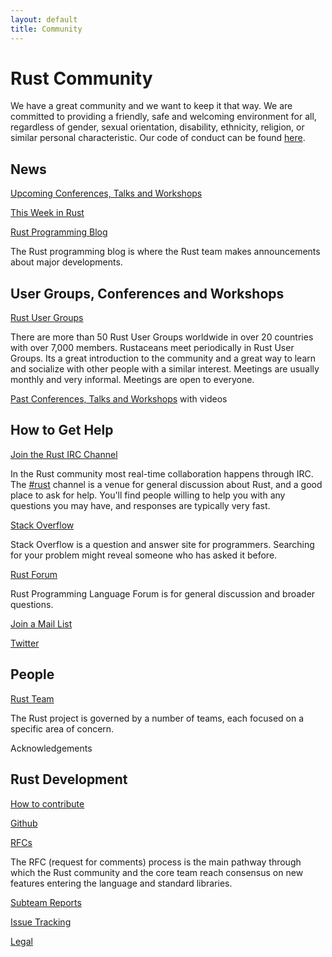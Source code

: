 ```yaml
---
layout: default
title: Community
---
```


# Rust Community

We have a great community and we want to keep it that way. We are
committed to providing a friendly, safe and welcoming environment for
all, regardless of gender, sexual orientation, disability, ethnicity,
religion, or similar personal characteristic.  Our code of conduct can
be found [here](https://www.rust-lang.org/conduct.html).

## News

[Upcoming Conferences, Talks and Workshops](./upcoming_events.html)

[This Week in Rust](http://this-week-in-rust.org/)

[Rust Programming Blog](http://blog.rust-lang.org/)

The Rust programming blog is where the Rust team makes announcements
about major developments.

## User Groups, Conferences and Workshops

[Rust User Groups](./user_groups.html)

There are more than 50 Rust User Groups worldwide in over 20 countries
with over 7,000 members. Rustaceans meet periodically in Rust User
Groups.  Its a great introduction to the community and a great way to
learn and socialize with other people with a similar interest.
Meetings are usually monthly and very informal. Meetings are open to
everyone.

[Past Conferences, Talks and Workshops](./past_events.html) with videos

## How to Get Help

[Join the Rust IRC Channel](https://chat.mibbit.com/?server=irc.mozilla.org&channel=%23rust)

In the Rust community most real-time collaboration happens through
IRC. The
[#rust](https://chat.mibbit.com/?server=irc.mozilla.org&channel=%23rust)
channel is a venue for general discussion about Rust, and a good place
to ask for help. You'll find people willing to help you with any
questions you may have, and responses are typically very fast.

[Stack Overflow](https://stackoverflow.com/questions/tagged/rust)

Stack Overflow is a question and answer site for programmers.
Searching for your problem might reveal someone who has asked it
before.

[Rust Forum](https://users.rust-lang.org/)

Rust Programming Language Forum is for general discussion and broader questions.

[Join a Mail List](https://www.reddit.com/r/rust)

[Twitter](https://twitter.com/rustlang)

## People

[Rust Team](https://www.rust-lang.org/team.html)

The Rust project is governed by a number of teams, each focused on a
specific area of concern.

Acknowledgements

## Rust Development

[How to contribute](https://github.com/rust-lang/rust/blob/master/CONTRIBUTING.md)

[Github](https://github.com/rust-lang/rust)

[RFCs](https://github.com/rust-lang/rfcs)

The RFC (request for comments) process is the main pathway through
which the Rust community and the core team reach consensus on new
features entering the language and standard libraries.

[Subteam Reports](https://github.com/rust-lang/subteams)

[Issue Tracking](https://github.com/rust-lang/rust/issues)

[Legal](https://www.rust-lang.org/legal.html)
